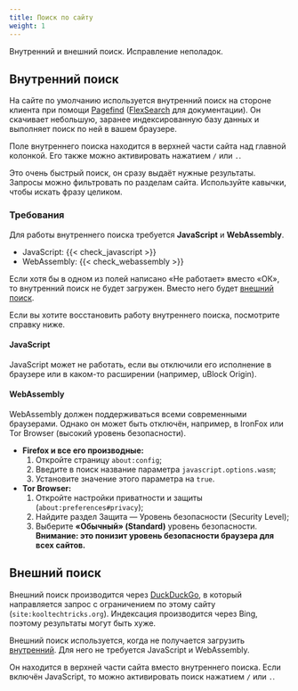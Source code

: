 ```yaml
---
title: Поиск по сайту
weight: 1
---
```


Внутренний и внешний поиск. Исправление неполадок.

<!--more-->

## Внутренний поиск

На сайте по умолчанию используется внутренний поиск на стороне клиента при
помощи [Pagefind] ([FlexSearch] для документации). Он скачивает небольшую,
заранее индексированную базу данных и выполняет поиск по ней в вашем браузере.

Поле внутреннего поиска находится в верхней части сайта над главной колонкой.
Его также можно активировать нажатием `/` или `.`.

Это очень быстрый поиск, он сразу выдаёт нужные результаты. Запросы можно
фильтровать по разделам сайта. Используйте кавычки, чтобы искать фразу целиком.

[Pagefind]: https://pagefind.app
[FlexSearch]: https://github.com/nextapps-de/flexsearch

### Требования

Для работы внутреннего поиска требуется **JavaScript** и **WebAssembly**.

- JavaScript: {{< check_javascript >}}
- WebAssembly: {{< check_webassembly >}}

Если хотя бы в одном из полей написано «Не работает» вместо «ОК», то внутренний
поиск не будет загружен. Вместо него будет [внешний поиск](#внешний-поиск).

Если вы хотите восстановить работу внутреннего поиска, посмотрите справку ниже.

#### JavaScript

JavaScript может не работать, если вы отключили его исполнение в браузере или в
каком-то расширении (например, uBlock Origin).

#### WebAssembly

WebAssembly должен поддерживаться всеми современными браузерами. Однако он
может быть отключён, например, в IronFox или Tor Browser (высокий уровень
безопасности).

- **Firefox и все его производные:**
    1. Откройте страницу `about:config`;
    2. Введите в поиск название параметра `javascript.options.wasm`;
    3. Установите значение этого параметра на `true`.
- **Tor Browser:**
    1. Откройте настройки приватности и защиты (`about:preferences#privacy`);
    2. Найдите раздел Защита — Уровень безопасности (Security Level);
    3. Выберите **«Обычный» (Standard)** уровень безопасности.
    **Внимание: это понизит уровень безопасности браузера для всех сайтов.**

## Внешний поиск

Внешний поиск производится через [DuckDuckGo], в который направляется запрос с
ограничением по этому сайту (`site:kooltechtricks.org`). Индексация производится
через Bing, поэтому результаты могут быть хуже.

[DuckDuckGo]: https://kooltechtricks.org/collections/search-engines#duckduckgo

Внешний поиск используется, когда не получается загрузить
[внутренний](#внутренний-поиск). Для него не требуется JavaScript и WebAssembly.

Он находится в верхней части сайта вместо внутреннего поиска.
Если включён JavaScript, то можно активировать поиск нажатием `/` или `.`.
